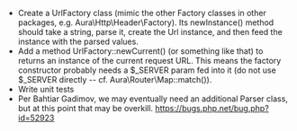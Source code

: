 * Create a UrlFactory class (mimic the other Factory classes in other
  packages, e.g. Aura\Http\Header\Factory). Its newInstance() method
  should take a string, parse it, create the Url instance, and then
  feed the instance with the parsed values.
* Add a method UrlFactory::newCurrent() (or something like that) to
  returns an instance of the current request URL. This means the
  factory constructor probably needs a $_SERVER param fed into it
  (do not use $_SERVER directly -- cf. Aura\Router\Map::match()).
* Write unit tests
* Per Bahtiar Gadimov, we may eventually need an additional Parser
  class, but at this point that may be overkill.
  <https://bugs.php.net/bug.php?id=52923>